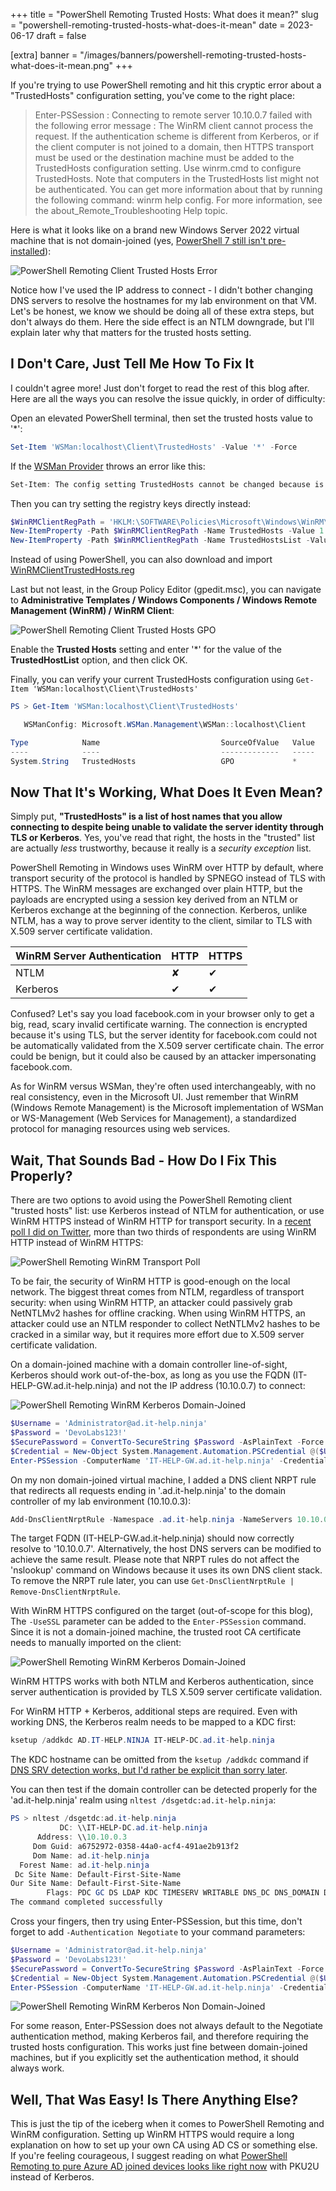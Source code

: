 +++
title = "PowerShell Remoting Trusted Hosts: What does it mean?"
slug = "powershell-remoting-trusted-hosts-what-does-it-mean"
date = 2023-06-17
draft = false

[extra]
banner = "/images/banners/powershell-remoting-trusted-hosts-what-does-it-mean.png"
+++

If you're trying to use PowerShell remoting and hit this cryptic error about a "TrustedHosts" configuration setting, you've come to the right place:

> Enter-PSSession : Connecting to remote server 10.10.0.7 failed with the following error message : The WinRM client cannot process the request. If the authentication scheme is different from Kerberos, or if the client computer is not joined to a domain, then HTTPS transport must be used or the destination machine must be added to the TrustedHosts configuration setting. Use winrm.cmd to configure TrustedHosts. Note that computers in the TrustedHosts list might not be authenticated. You can get more information about that by running the following command: winrm help config. For more information, see the about_Remote_Troubleshooting Help topic.

Here is what it looks like on a brand new Windows Server 2022 virtual machine that is not domain-joined (yes, [PowerShell 7 still isn't pre-installed](https://learn.microsoft.com/en-us/powershell/scripting/install/installing-powershell-on-windows)):

![PowerShell Remoting Client Trusted Hosts Error](/images/posts/psremoting-client-trusted-hosts-error.png)

Notice how I've used the IP address to connect - I didn't bother changing DNS servers to resolve the hostnames for my lab environment on that VM. Let's be honest, we know we should be doing all of these extra steps, but don't always do them. Here the side effect is an NTLM downgrade, but I'll explain later why that matters for the trusted hosts setting.

## I Don't Care, Just Tell Me How To Fix It

I couldn't agree more! Just don't forget to read the rest of this blog after. Here are all the ways you can resolve the issue quickly, in order of difficulty:

Open an elevated PowerShell terminal, then set the trusted hosts value to '*':

```powershell
Set-Item 'WSMan:localhost\Client\TrustedHosts' -Value '*' -Force
```

If the [WSMan Provider](https://learn.microsoft.com/en-us/powershell/module/microsoft.wsman.management/about/about_wsman_provider) throws an error like this:

```powershell
Set-Item: The config setting TrustedHosts cannot be changed because is controlled by policies. The policy would need to be set to "Not Configured" in order to change the config setting.
```

Then you can try setting the registry keys directly instead:

```powershell
$WinRMClientRegPath = 'HKLM:\SOFTWARE\Policies\Microsoft\Windows\WinRM\Client'
New-ItemProperty -Path $WinRMClientRegPath -Name TrustedHosts -Value 1 -Force
New-ItemProperty -Path $WinRMClientRegPath -Name TrustedHostsList -Value '*' -Force
```

Instead of using PowerShell, you can also download and import [WinRMClientTrustedHosts.reg](/files/WinRMClientTrustedHosts.reg)

Last but not least, in the Group Policy Editor (gpedit.msc), you can navigate to **Administrative Templates / Windows Components / Windows Remote Management (WinRM) / WinRM Client**:

![PowerShell Remoting Client Trusted Hosts GPO](/images/posts/psremoting-client-trusted-hosts-gpo.png)

Enable the **Trusted Hosts** setting and enter '*' for the value of the **TrustedHostList** option, and then click OK.

Finally, you can verify your current TrustedHosts configuration using `Get-Item 'WSMan:localhost\Client\TrustedHosts'`

```powershell
PS > Get-Item 'WSMan:localhost\Client\TrustedHosts'

   WSManConfig: Microsoft.WSMan.Management\WSMan::localhost\Client

Type            Name                           SourceOfValue   Value
----            ----                           -------------   -----
System.String   TrustedHosts                   GPO             *
```

## Now That It's Working, What Does It Even Mean?

Simply put, **"TrustedHosts" is a list of host names that you allow connecting to despite being unable to validate the server identity through TLS or Kerberos**. Yes, you've read that right, the hosts in the "trusted" list are actually *less* trustworthy, because it really is a *security exception* list.

PowerShell Remoting in Windows uses WinRM over HTTP by default, where transport security of the protocol is handled by SPNEGO instead of TLS with HTTPS. The WinRM messages are exchanged over plain HTTP, but the payloads are encrypted using a session key derived from an NTLM or Kerberos exchange at the beginning of the connection. Kerberos, unlike NTLM, has a way to prove server identity to the client, similar to TLS with X.509 server certificate validation.

| WinRM Server Authentication | HTTP | HTTPS |
|----------|----------|----------|
| NTLM     | ✘ | ✔ |
| Kerberos | ✔ | ✔  |

Confused? Let's say you load facebook.com in your browser only to get a big, read, scary invalid certificate warning. The connection is encrypted because it's using TLS, but the server identity for facebook.com could not be automatically validated from the X.509 server certificate chain. The error could be benign, but it could also be caused by an attacker impersonating facebook.com.

As for WinRM versus WSMan, they're often used interchangeably, with no real consistency, even in the Microsoft UI. Just remember that WinRM (Windows Remote Management) is the Microsoft implementation of WSMan or WS-Management (Web Services for Management), a standardized protocol for managing resources using web services.

## Wait, That Sounds Bad - How Do I Fix This Properly?

There are two options to avoid using the PowerShell Remoting client "trusted hosts" list: use Kerberos instead of NTLM for authentication, or use WinRM HTTPS instead of WinRM HTTP for transport security. In a [recent poll I did on Twitter](https://twitter.com/awakecoding/status/1522669345486352384), more than two thirds of respondents are using WinRM HTTP instead of WinRM HTTPS:

![PowerShell Remoting WinRM Transport Poll](/images/posts/psremoting-client-winrm-transport-poll.png)

To be fair, the security of WinRM HTTP is good-enough on the local network. The biggest threat comes from NTLM, regardless of transport security: when using WinRM HTTP, an attacker could passively grab NetNTLMv2 hashes for offline cracking. When using WinRM HTTPS, an attacker could use an NTLM responder to collect NetNTLMv2 hashes to be cracked in a similar way, but it requires more effort due to X.509 server certificate validation.

On a domain-joined machine with a domain controller line-of-sight, Kerberos should work out-of-the-box, as long as you use the FQDN (IT-HELP-GW.ad.it-help.ninja) and not the IP address (10.10.0.7) to connect:

![PowerShell Remoting WinRM Kerberos Domain-Joined](/images/posts/psremoting-winrm-kerberos-domain-joined.png)

```powershell
$Username = 'Administrator@ad.it-help.ninja'
$Password = 'DevoLabs123!'
$SecurePassword = ConvertTo-SecureString $Password -AsPlainText -Force
$Credential = New-Object System.Management.Automation.PSCredential @($Username, $SecurePassword)
Enter-PSSession -ComputerName 'IT-HELP-GW.ad.it-help.ninja' -Credential $Credential
```

On my non domain-joined virtual machine, I added a DNS client NRPT rule that redirects all requests ending in '.ad.it-help.ninja' to the domain controller of my lab environment (10.10.0.3):

```powershell
Add-DnsClientNrptRule -Namespace .ad.it-help.ninja -NameServers 10.10.0.3
```

The target FQDN (IT-HELP-GW.ad.it-help.ninja) should now correctly resolve to '10.10.0.7'. Alternatively, the host DNS servers can be modified to achieve the same result. Please note that NRPT rules do not affect the 'nslookup' command on Windows because it uses its own DNS client stack. To remove the NRPT rule later, you can use `Get-DnsClientNrptRule | Remove-DnsClientNrptRule`.

With WinRM HTTPS configured on the target (out-of-scope for this blog), The `-UseSSL` parameter can be added to the `Enter-PSSession` command. Since it is not a domain-joined machine, the trusted root CA certificate needs to manually imported on the client:

![PowerShell Remoting WinRM Kerberos Domain-Joined](/images/posts/psremoting-winrm-https-non-domain-joined.png)

WinRM HTTPS works with both NTLM and Kerberos authentication, since server authentication is provided by TLS X.509 server certificate validation.

For WinRM HTTP + Kerberos, additional steps are required. Even with working DNS, the Kerberos realm needs to be mapped to a KDC first:

```powershell
ksetup /addkdc AD.IT-HELP.NINJA IT-HELP-DC.ad.it-help.ninja
```

The KDC hostname can be omitted from the `ksetup /addkdc` command if [DNS SRV detection works, but I'd rather be explicit than sorry later](https://serverfault.com/questions/384719/how-to-ensure-machine-is-kerberos-domain-joined).

You can then test if the domain controller can be detected properly for the 'ad.it-help.ninja' realm using `nltest /dsgetdc:ad.it-help.ninja`:

```powershell
PS > nltest /dsgetdc:ad.it-help.ninja
           DC: \\IT-HELP-DC.ad.it-help.ninja
      Address: \\10.10.0.3
     Dom Guid: a6752972-0358-44a0-acf4-491ae2b913f2
     Dom Name: ad.it-help.ninja
  Forest Name: ad.it-help.ninja
 Dc Site Name: Default-First-Site-Name
Our Site Name: Default-First-Site-Name
        Flags: PDC GC DS LDAP KDC TIMESERV WRITABLE DNS_DC DNS_DOMAIN DNS_FOREST CLOSE_SITE FULL_SECRET WS DS_8 DS_9 DS_10 KEYLIST
The command completed successfully
```

Cross your fingers, then try using Enter-PSSession, but this time, don't forget to add `-Authentication Negotiate` to your command parameters:

```powershell
$Username = 'Administrator@ad.it-help.ninja'
$Password = 'DevoLabs123!'
$SecurePassword = ConvertTo-SecureString $Password -AsPlainText -Force
$Credential = New-Object System.Management.Automation.PSCredential @($Username, $SecurePassword)
Enter-PSSession -ComputerName 'IT-HELP-GW.ad.it-help.ninja' -Credential $Credential -Authentication Negotiate
```

![PowerShell Remoting WinRM Kerberos Non Domain-Joined](/images/posts/psremoting-winrm-kerberos-non-domain-joined.png)

For some reason, Enter-PSSession does not always default to the Negotiate authentication method, making Kerberos fail, and therefore requiring the trusted hosts configuration. This works just fine between domain-joined machines, but if you explicitly set the authentication method, it should always work.

## Well, That Was Easy! Is There Anything Else?

This is just the tip of the iceberg when it comes to PowerShell Remoting and WinRM configuration. Setting up WinRM HTTPS would require a long explanation on how to set up your own CA using AD CS or something else. If you're feeling courageous, I suggest reading on what [PowerShell Remoting to pure Azure AD joined devices looks like right now](https://manage-the.cloud/2023/06/02/windows-remote-management-winrm-on-azure-ad-joined-devices/) with PKU2U instead of Kerberos.
